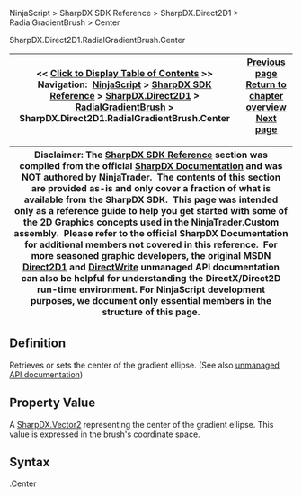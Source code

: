 ﻿
NinjaScript > SharpDX SDK Reference > SharpDX.Direct2D1 > RadialGradientBrush > Center

SharpDX.Direct2D1.RadialGradientBrush.Center

| << [Click to Display Table of Contents](sharpdx_direct2d1_radialgradientbrush_center.md) >> **Navigation:**     [NinjaScript](ninjascript-1.md) > [SharpDX SDK Reference](sharpdx_sdk_reference-1.md) > [SharpDX.Direct2D1](sharpdx_direct2d1-1.md) > [RadialGradientBrush](sharpdx_direct2d1_radialgradientbrush-1.md) > SharpDX.Direct2D1.RadialGradientBrush.Center | [Previous page](sharpdx_direct2d1_radialgradientbrush-1.md) [Return to chapter overview](sharpdx_direct2d1_radialgradientbrush-1.md) [Next page](sharpdx_direct2d1_radialgradientbrush_gradientoriginoffset-1.md) |
| --- | --- |

| Disclaimer: The [SharpDX SDK Reference](sharpdx_sdk_reference-1.md) section was compiled from the official [SharpDX Documentation](http://sharpdx.org/) and was NOT authored by NinjaTrader.  The contents of this section are provided as-is and only cover a fraction of what is available from the SharpDX SDK.  This page was intended only as a reference guide to help you get started with some of the 2D Graphics concepts used in the NinjaTrader.Custom assembly.  Please refer to the official SharpDX Documentation for additional members not covered in this reference.  For more seasoned graphic developers, the original MSDN [Direct2D1](https://msdn.microsoft.com/en-us/library/windows/desktop/dd370990.aspx) and [DirectWrite](https://msdn.microsoft.com/en-us/library/windows/desktop/dd368038.aspx) unmanaged API documentation can also be helpful for understanding the DirectX/Direct2D run-time environment. For NinjaScript development purposes, we document only essential members in the structure of this page. |
| --- |

## Definition
Retrieves or sets the center of the gradient ellipse. 
(See also [unmanaged API documentation](https://msdn.microsoft.com/en-us/library/dd371532.aspx))
 
## Property Value
A [SharpDX.Vector2](sharpdx_vector2-1.md) representing the center of the gradient ellipse. This value is expressed in the brush's coordinate space.
 
## Syntax
<RadialGradientBrush>.Center
